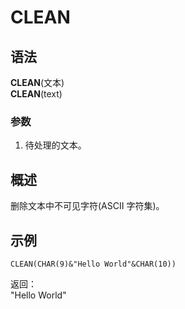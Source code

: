 # CLEAN

## 语法

**CLEAN**(文本)  
**CLEAN**(text)

### 参数

1. 待处理的文本。

## 概述

删除文本中不可见字符(ASCⅡ 字符集)。

## 示例

```excel
CLEAN(CHAR(9)&"Hello World"&CHAR(10))
```

返回：  
"Hello World"
